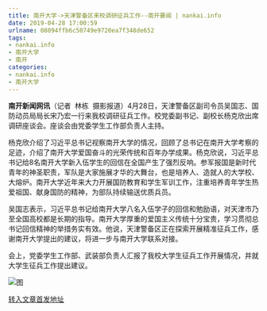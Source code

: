 ```yaml
---
title: 南开大学->天津警备区来校调研征兵工作--南开要闻 | nankai.info
date: 2019-04-28 17:00:59
urlname: 08094ffb6c50749e9720ea7f348de652
tags: 
- nankai.info
- 南开大学
- 南开
categories:
- nankai.info
- 南开大学
---
```


**南开新闻网讯**（记者  林栋  摄影报道）4月28日，天津警备区副司令员吴国志、国防动员局局长宋乃宏一行来我校调研征兵工作。校党委副书记、副校长杨克欣出席调研座谈会。座谈会由党委学生工作部负责人主持。

杨克欣介绍了习近平总书记视察南开大学的情况，回顾了总书记在南开大学考察的足迹，介绍了南开大学爱国奋斗的光荣传统和百年办学成果。杨克欣说，习近平总书记给8名南开大学新入伍学生的回信在全国产生了强烈反响。参军报国是新时代青年的神圣职责，军队是大家施展才华的大舞台，也是培养人、造就人的大学校、大熔炉。南开大学近年来大力开展国防教育和学生军训工作，注重培养青年学生热爱祖国、献身国防的精神，为部队持续输送优质兵员。

吴国志表示，习近平总书记给南开大学八名入伍学子的回信和勉励语，对天津市乃至全国高校都是长期的指导。南开大学厚重的爱国主义传统十分宝贵，学习贯彻总书记回信精神的举措务实有效。他说，天津警备区正在探索开展精准征兵工作，感谢南开大学提出的建议，将进一步与南开大学联系对接。

会上，党委学生工作部、武装部负责人汇报了我校大学生征兵工作开展情况，并就大学生征兵工作提出建议。

![图](http://news.nankai.edu.cn/pic/0/00/35/13/351324_953410.jpg)

[转入文章首发地址](http://news.nankai.edu.cn/nkyw/system/2019/04/28/000447574.shtml)